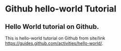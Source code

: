 # Github hello-world Tutorial
## Hello World tutorial on Github.
This is hello-world tutorial on Github from site/link https://guides.github.com/activities/hello-world/.
